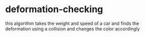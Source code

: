 # deformation-checking
this algorithm takes the weight and speed of a car and finds the deformation using a collision and changes the color accordingly
